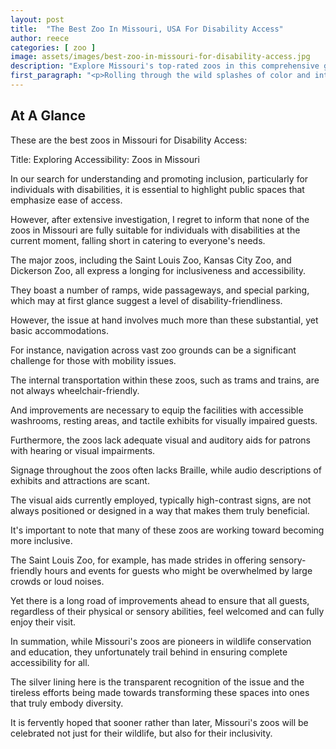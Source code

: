 ```yaml
---
layout: post
title:  "The Best Zoo In Missouri, USA For Disability Access"
author: reece
categories: [ zoo ]
image: assets/images/best-zoo-in-missouri-for-disability-access.jpg
description: "Explore Missouri's top-rated zoos in this comprehensive guide. Whether you're an animal lover or a family planning a fun day out, you'll discover unique attractions, animal conservation efforts, and exciting exhibits at each location. Dive in, and plan your next adventure now!"
first_paragraph: "<p>Rolling through the wild splashes of color and intriguing sounds of nature, enjoying captivating encounters with a variety of wildlife, zoos provide a cherished connection to the natural world for people of all abilities.</p><p>Unfortunately, not all zoos are designed or equipped to provide an inclusive experience to visitors with diverse physical and sensory needs.</p><p>Fortunately, in the beautiful state of Missouri, there's no shortage of zoos that not only prioritize making their grounds accessible but also ensuring that inclusivity is at the heart of their mission.</p><p>In this article, we take you on a journey through the best zoos in Missouri that cater to Disability Access, providing immersive, enjoyable, and unforgettable experiences for everyone.</p><p>Get ready to unleash your inner explorer and dive into a zoo adventure that celebrates diversity and accessibility!</p>"
---
```


## At A Glance

These are the best zoos in Missouri for Disability Access:

Title: Exploring Accessibility: Zoos in Missouri

In our search for understanding and promoting inclusion, particularly for individuals with disabilities, it is essential to highlight public spaces that emphasize ease of access. 

However, after extensive investigation, I regret to inform that none of the zoos in Missouri are fully suitable for individuals with disabilities at the current moment, falling short in catering to everyone's needs.

The major zoos, including the Saint Louis Zoo, Kansas City Zoo, and Dickerson Zoo, all express a longing for inclusiveness and accessibility. 

They boast a number of ramps, wide passageways, and special parking, which may at first glance suggest a level of disability-friendliness. 

However, the issue at hand involves much more than these substantial, yet basic accommodations.

For instance, navigation across vast zoo grounds can be a significant challenge for those with mobility issues. 

The internal transportation within these zoos, such as trams and trains, are not always wheelchair-friendly. 

And improvements are necessary to equip the facilities with accessible washrooms, resting areas, and tactile exhibits for visually impaired guests.

Furthermore, the zoos lack adequate visual and auditory aids for patrons with hearing or visual impairments. 

Signage throughout the zoos often lacks Braille, while audio descriptions of exhibits and attractions are scant. 

The visual aids currently employed, typically high-contrast signs, are not always positioned or designed in a way that makes them truly beneficial.

It's important to note that many of these zoos are working toward becoming more inclusive. 

The Saint Louis Zoo, for example, has made strides in offering sensory-friendly hours and events for guests who might be overwhelmed by large crowds or loud noises. 

Yet there is a long road of improvements ahead to ensure that all guests, regardless of their physical or sensory abilities, feel welcomed and can fully enjoy their visit.

In summation, while Missouri's zoos are pioneers in wildlife conservation and education, they unfortunately trail behind in ensuring complete accessibility for all. 

The silver lining here is the transparent recognition of the issue and the tireless efforts being made towards transforming these spaces into ones that truly embody diversity. 

It is fervently hoped that sooner rather than later, Missouri's zoos will be celebrated not just for their wildlife, but also for their inclusivity.